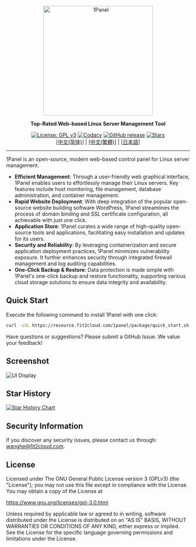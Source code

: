 <p align="center"><a href="https://1panel.cn"><img src="http://1panel.oss-cn-hangzhou.aliyuncs.com/img/1panel-logo.png" alt="1Panel" width="300" /></a></p>
<p align="center"><b>Top-Rated Web-based Linux Server Management Tool</b></p>
<p align="center">
  <a href="https://www.gnu.org/licenses/gpl-3.0.html"><img src="https://shields.io/github/license/1Panel-dev/1Panel" alt="License: GPL v3"></a>
  <a href="https://app.codacy.com/gh/1Panel-dev/1Panel?utm_source=github.com&utm_medium=referral&utm_content=1Panel-dev/1Panel&utm_campaign=Badge_Grade_Dashboard"><img src="https://app.codacy.com/project/badge/Grade/da67574fd82b473992781d1386b937ef" alt="Codacy"></a>
  <a href="https://github.com/1Panel-dev/1Panel/releases"><img src="https://img.shields.io/github/v/release/1Panel-dev/1Panel" alt="GitHub release"></a>
  <a href="https://github.com/1Panel-dev/1Panel"><img src="https://img.shields.io/github/stars/1Panel-dev/1Panel?color=%231890FF&style=flat-square" alt="Stars"></a><br>
  [<a href="../README.md">中文(简体)</a>] | [<a href="README_TW.md">中文(繁體)</a>] | [<a href="README_JP.md">日本語</a>]
</p>

------------------------------
1Panel is an open-source, modern web-based control panel for Linux server management.

- **Efficient Management**: Through a user-friendly web graphical interface, 1Panel enables users to effortlessly manage their Linux servers. Key features include host monitoring, file management, database administration, and container management.
- **Rapid Website Deployment**: With deep integration of the popular open-source website building software WordPress, 1Panel streamlines the process of domain binding and SSL certificate configuration, all achievable with just one click.
- **Application Store**: 1Panel curates a wide range of high-quality open-source tools and applications, facilitating easy installation and updates for its users.
- **Security and Reliability**: By leveraging containerization and secure application deployment practices, 1Panel minimizes vulnerability exposure. It further enhances security through integrated firewall management and log auditing capabilities.
- **One-Click Backup & Restore**: Data protection is made simple with 1Panel's one-click backup and restore functionality, supporting various cloud storage solutions to ensure data integrity and availability.

## Quick Start

Execute the following command to install 1Panel with one click:

```sh
curl -sSL https://resource.fit2cloud.com/1panel/package/quick_start.sh -o quick_start.sh && sudo bash quick_start.sh
```

Have questions or suggestions? Please submit a GitHub Issue. We value your feedback!

## Screenshot

![UI Display](https://resource.fit2cloud.com/1panel/img/overview_en.png)

## Star History

[![Star History Chart](https://api.star-history.com/svg?repos=1Panel-dev/1Panel&type=Date)](https://star-history.com/#1Panel-dev/1Panel&Date)

## Security Information

If you discover any security issues, please contact us through: wanghe@fit2cloud.com.

## License

Licensed under The GNU General Public License version 3 (GPLv3)  (the "License"); you may not use this file except in compliance with the License. You may obtain a copy of the License at

<https://www.gnu.org/licenses/gpl-3.0.html>

Unless required by applicable law or agreed to in writing, software distributed under the License is distributed on an "AS IS" BASIS, WITHOUT WARRANTIES OR CONDITIONS OF ANY KIND, either express or implied. See the License for the specific language governing permissions and limitations under the License.
